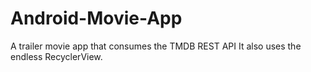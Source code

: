 # Android-Movie-App
A trailer movie app that consumes the TMDB REST API
It also uses the endless RecyclerView. 
